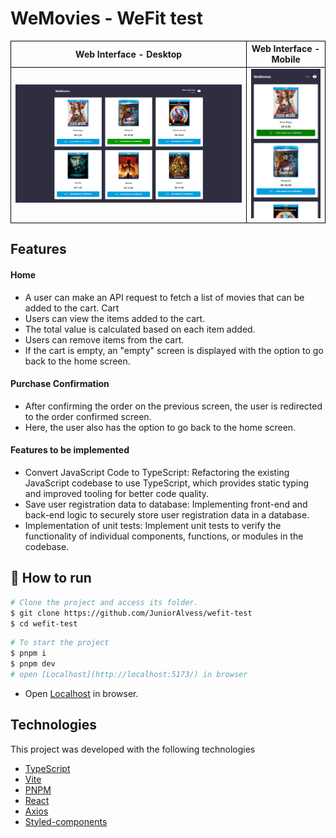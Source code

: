 # WeMovies - WeFit test

<table>
    <tr>
    <th style="border: 1px solid #000">
            Web Interface - Desktop
        </th>
        <th style="border: 1px solid #000">
            Web Interface - Mobile
        </th>
    </tr>
    <tr>
        <td style="border: 1px solid #000">
            <img width="100%" src="src/assets/images/screenshots/screenshot_desktop.png">
        </td>
        <td width="25%" style="border: 1px solid #000">
            <img width="100%" src="src/assets/images/screenshots/screenshot_mobile.png">
        </td>
    </tr>
</table>

## Features

#### Home

- A user can make an API request to fetch a list of movies that can be added to the cart.
  Cart
- Users can view the items added to the cart.
- The total value is calculated based on each item added.
- Users can remove items from the cart.
- If the cart is empty, an "empty" screen is displayed with the option to go back to the home screen.

#### Purchase Confirmation

- After confirming the order on the previous screen, the user is redirected to the order confirmed screen.
- Here, the user also has the option to go back to the home screen.

#### Features to be implemented

- Convert JavaScript Code to TypeScript: Refactoring the existing JavaScript codebase to use TypeScript, which provides static typing and improved tooling for better code quality.
- Save user registration data to database: Implementing front-end and back-end logic to securely store user registration data in a database.
- Implementation of unit tests: Implement unit tests to verify the functionality of individual components, functions, or modules in the codebase.

## 🚀 How to run

```bash
# Clone the project and access its folder.
$ git clone https://github.com/JuniorAlvess/wefit-test
$ cd wefit-test
```

```bash
# To start the project
$ pnpm i
$ pnpm dev
# open [Localhost](http://localhost:5173/) in browser
```

- Open [Localhost](http://localhost:5173/) in browser.

## Technologies

This project was developed with the following technologies

- [TypeScript](https://www.typescriptlang.org/)
- [Vite](https://vitejs.dev/)
- [PNPM](https://pnpm.io/pt/)
- [React](https://reactjs.org)
- [Axios](https://axios-http.com/)
- [Styled-components](https://styled-components.com/)
